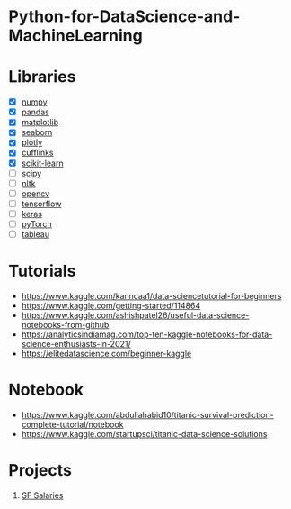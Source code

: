 # Python-for-DataScience-and-MachineLearning

# Libraries
- [x] [numpy](https://numpy.org/)
- [x] [pandas](https://pandas.pydata.org/)
- [x] [matplotlib](https://matplotlib.org/)
- [x] [seaborn](https://seaborn.pydata.org/)
- [x] [plotly](https://plotly.com/python/getting-started/#:~:text=The%20plotly%20Python%20library%20is,3%2Ddimensional%20use%2Dcases.)
- [x] [cufflinks](https://github.com/santosjorge/cufflinks)
- [x] [scikit-learn](https://scikit-learn.org/stable/)
- [ ] [scipy](https://www.scipy.org/)
- [ ] [nltk](https://www.nltk.org/)
- [ ] [opencv](https://opencv-python-tutroals.readth...)
- [ ] [tensorflow](https://www.tensorflow.org/)
- [ ] [keras](https://keras.io/)
- [ ] [pyTorch](https://pytorch.org/)
- [ ] [tableau](https://www.tableau.com/)

# Tutorials
- https://www.kaggle.com/kanncaa1/data-sciencetutorial-for-beginners
- https://www.kaggle.com/getting-started/114864
- https://www.kaggle.com/ashishpatel26/useful-data-science-notebooks-from-github
- https://analyticsindiamag.com/top-ten-kaggle-notebooks-for-data-science-enthusiasts-in-2021/
- https://elitedatascience.com/beginner-kaggle

# Notebook
- https://www.kaggle.com/abdullahabid10/titanic-survival-prediction-complete-tutorial/notebook
- https://www.kaggle.com/startupsci/titanic-data-science-solutions

# Projects
1. [SF Salaries](https://www.kaggle.com/kaggle/sf-salaries)
